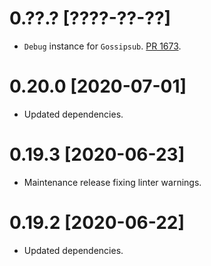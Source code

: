 # 0.??.? [????-??-??]

- `Debug` instance for `Gossipsub`. [PR 1673](https://github.com/libp2p/rust-libp2p/pull/1673).

# 0.20.0 [2020-07-01]

- Updated dependencies.

# 0.19.3 [2020-06-23]

- Maintenance release fixing linter warnings.

# 0.19.2 [2020-06-22]

- Updated dependencies.
